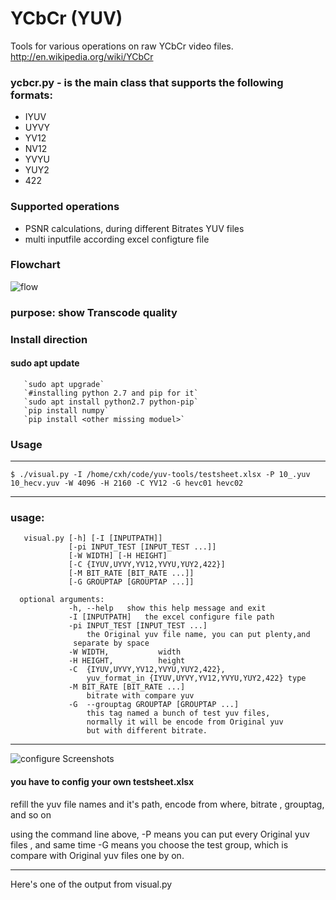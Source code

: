 YCbCr (YUV)
===========

Tools for various operations on raw YCbCr video files.
http://en.wikipedia.org/wiki/YCbCr

### ycbcr.py - is the main class that supports the following formats:

* IYUV
* UYVY
* YV12
* NV12
* YVYU
* YUY2
* 422

### **Supported operations**
* PSNR calculations, during different Bitrates YUV files
* multi inputfile according excel configture file

### **Flowchart**
![flow](https://github.com/chandlerbingbing/yuv-tools/tree/challenge_everything/FlowChart.png)
### **purpose**: show Transcode quality 

### **Install direction**
#### sudo apt update
       `sudo apt upgrade`
       `#installing python 2.7 and pip for it`
       `sudo apt install python2.7 python-pip`
       `pip install numpy`
       `pip install <other missing moduel>`

### Usage
-----
	$ ./visual.py -I /home/cxh/code/yuv-tools/testsheet.xlsx -P 10_.yuv 10_hecv.yuv -W 4096 -H 2160 -C YV12 -G hevc01 hevc02

-----

### **usage:** 
       visual.py [-h] [-I [INPUTPATH]] 
                 [-pi INPUT_TEST [INPUT_TEST ...]]
                 [-W WIDTH] [-H HEIGHT]
                 [-C {IYUV,UYVY,YV12,YVYU,YUY2,422}]
                 [-M BIT_RATE [BIT_RATE ...]]
                 [-G GROUPTAP [GROUPTAP ...]]

      optional arguments:
                 -h, --help   show this help message and exit
                 -I [INPUTPATH]   the excel configure file path
                 -pi INPUT_TEST [INPUT_TEST ...]
                     the Original yuv file name, you can put plenty,and
                  separate by space
                 -W WIDTH,           width
                 -H HEIGHT,          height
                 -C  {IYUV,UYVY,YV12,YVYU,YUY2,422}, 
                     yuv_format_in {IYUV,UYVY,YV12,YVYU,YUY2,422} type
                 -M BIT_RATE [BIT_RATE ...]
                     bitrate with compare yuv
                 -G  --grouptag GROUPTAP [GROUPTAP ...]
                     this tag named a bunch of test yuv files,
                     normally it will be encode from Original yuv
                     but with different bitrate.
-----
![configure](https://github.com/chandlerbingbing/yuv-tools/tree/challenge_everything/configure.png)
Screenshots

#### you have to config your own testsheet.xlsx

refill the yuv file names and it's path, encode from where, bitrate  , grouptag, and so on

using the command line above, -P means you can put every Original yuv files , and same time -G means you choose the test group, which is compare with Original yuv files one by on.

-----------

Here's one of the output from visual.py

